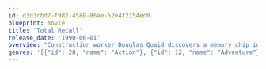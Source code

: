 ```yaml
---
id: d3d3cbd7-f982-4580-86ae-52e4f2154ec0
blueprint: movie
title: 'Total Recall'
release_date: '1990-06-01'
overview: "Construction worker Douglas Quaid discovers a memory chip in his brain during a virtual-reality trip. He also finds that his past has been invented to conceal a plot of planetary domination. Soon, he's off to Mars to find out who he is and who planted the chip."
genres: '[{"id": 28, "name": "Action"}, {"id": 12, "name": "Adventure"}, {"id": 878, "name": "Science Fiction"}]'
---
```


